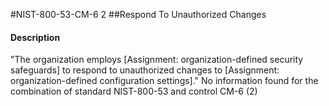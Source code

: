 #NIST-800-53-CM-6 2
##Respond To Unauthorized Changes
#### Description
"The organization employs [Assignment: organization-defined security safeguards] to respond to unauthorized changes to [Assignment: organization-defined configuration settings]."
No information found for the combination of standard NIST-800-53 and control CM-6 (2)
